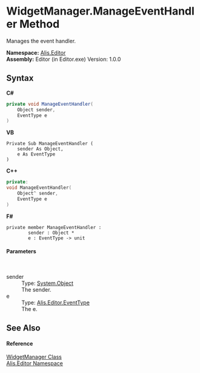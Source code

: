 # WidgetManager.ManageEventHandler Method 
 

Manages the event handler.

**Namespace:**&nbsp;<a href="b150ade4-39de-a232-5f06-d3cdc1b2c538">Alis.Editor</a><br />**Assembly:**&nbsp;Editor (in Editor.exe) Version: 1.0.0

## Syntax

**C#**<br />
``` C#
private void ManageEventHandler(
	Object sender,
	EventType e
)
```

**VB**<br />
``` VB
Private Sub ManageEventHandler ( 
	sender As Object,
	e As EventType
)
```

**C++**<br />
``` C++
private:
void ManageEventHandler(
	Object^ sender, 
	EventType e
)
```

**F#**<br />
``` F#
private member ManageEventHandler : 
        sender : Object * 
        e : EventType -> unit 

```


#### Parameters
&nbsp;<dl><dt>sender</dt><dd>Type: <a href="https://docs.microsoft.com/dotnet/api/system.object" target="_blank">System.Object</a><br />The sender.</dd><dt>e</dt><dd>Type: <a href="2712d9b3-4872-a090-aef4-f80c3097c434">Alis.Editor.EventType</a><br />The e.</dd></dl>

## See Also


#### Reference
<a href="8075d768-9a6b-69b6-1098-5f01db3df7b5">WidgetManager Class</a><br /><a href="b150ade4-39de-a232-5f06-d3cdc1b2c538">Alis.Editor Namespace</a><br />